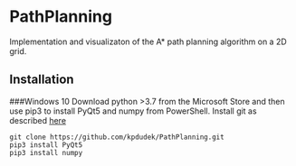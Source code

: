 # PathPlanning
Implementation and visualizaton of the A* path planning algorithm on a 2D grid.

## Installation
###Windows 10
Download python >3.7 from the Microsoft Store and then use pip3 to install PyQt5 and numpy from PowerShell. Install git as described [here](https://git-scm.com/download/win)
```
git clone https://github.com/kpdudek/PathPlanning.git
pip3 install PyQt5 
pip3 install numpy
```
